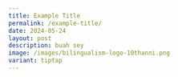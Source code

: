 ```yaml
---
title: Example Title
permalink: /example-title/
date: 2024-05-24
layout: post
description: buah sey
image: /images/bilingualism-logo-10thanni.png
variant: tiptap
---
```

